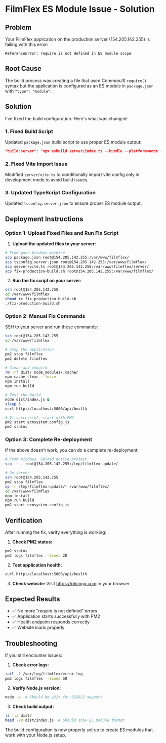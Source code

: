 # FilmFlex ES Module Issue - Solution

## Problem
Your FilmFlex application on the production server (154.205.142.255) is failing with this error:
```
ReferenceError: require is not defined in ES module scope
```

## Root Cause
The build process was creating a file that used CommonJS `require()` syntax but the application is configured as an ES module in `package.json` with `"type": "module"`.

## Solution

I've fixed the build configuration. Here's what was changed:

### 1. Fixed Build Script
Updated `package.json` build script to use proper ES module output:
```json
"build:server": "npx esbuild server/index.ts --bundle --platform=node --target=es2022 --format=esm --outdir=dist --packages=external --sourcemap --external:vite.config.ts"
```

### 2. Fixed Vite Import Issue
Modified `server/vite.ts` to conditionally import vite config only in development mode to avoid build issues.

### 3. Updated TypeScript Configuration
Updated `tsconfig.server.json` to ensure proper ES module output.

## Deployment Instructions

### Option 1: Upload Fixed Files and Run Fix Script

1. **Upload the updated files to your server:**
```bash
# From your Windows machine
scp package.json root@154.205.142.255:/var/www/filmflex/
scp tsconfig.server.json root@154.205.142.255:/var/www/filmflex/
scp server/vite.ts root@154.205.142.255:/var/www/filmflex/server/
scp fix-production-build.sh root@154.205.142.255:/var/www/filmflex/
```

2. **Run the fix script on your server:**
```bash
ssh root@154.205.142.255
cd /var/www/filmflex
chmod +x fix-production-build.sh
./fix-production-build.sh
```

### Option 2: Manual Fix Commands

SSH to your server and run these commands:

```bash
ssh root@154.205.142.255
cd /var/www/filmflex

# Stop the application
pm2 stop filmflex
pm2 delete filmflex

# Clean and rebuild
rm -rf dist/ node_modules/.cache/
npm cache clean --force
npm install
npm run build

# Test the build
node dist/index.js &
sleep 5
curl http://localhost:5000/api/health

# If successful, start with PM2
pm2 start ecosystem.config.js
pm2 status
```

### Option 3: Complete Re-deployment

If the above doesn't work, you can do a complete re-deployment:

```bash
# From Windows, upload entire project
scp -r . root@154.205.142.255:/tmp/filmflex-update/

# On server
ssh root@154.205.142.255
pm2 stop filmflex
cp -r /tmp/filmflex-update/* /var/www/filmflex/
cd /var/www/filmflex
npm install
npm run build
pm2 start ecosystem.config.js
```

## Verification

After running the fix, verify everything is working:

1. **Check PM2 status:**
```bash
pm2 status
pm2 logs filmflex --lines 20
```

2. **Test application health:**
```bash
curl http://localhost:5000/api/health
```

3. **Check website:**
Visit https://phimgg.com in your browser

## Expected Results

- ✅ No more "require is not defined" errors
- ✅ Application starts successfully with PM2
- ✅ Health endpoint responds correctly
- ✅ Website loads properly

## Troubleshooting

If you still encounter issues:

1. **Check error logs:**
```bash
tail -f /var/log/filmflex/error.log
pm2 logs filmflex --lines 50
```

2. **Verify Node.js version:**
```bash
node -v  # Should be v22+ for ES2022 support
```

3. **Check build output:**
```bash
ls -la dist/
head -20 dist/index.js  # Should show ES module format
```

The build configuration is now properly set up to create ES modules that work with your Node.js setup.
